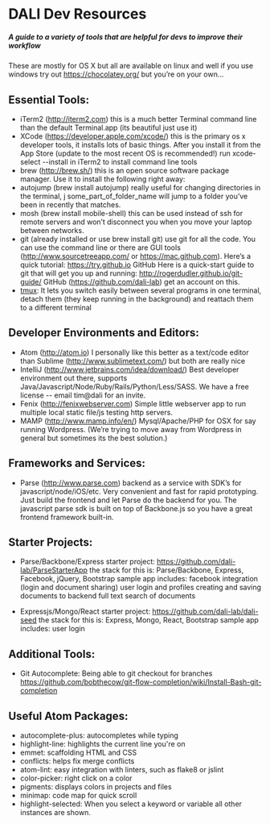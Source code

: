 # DALI Dev Resources

##### A guide to a variety of tools that are helpful for devs to improve their workflow

These are mostly for OS X but all are available on linux and well if you use windows try out https://chocolatey.org/ but you’re on your own…

## Essential Tools:

- iTerm2  (http://iterm2.com)  this is a much better Terminal command line than the default Terminal.app  (its beautiful just use it)
- XCode  (https://developer.apple.com/xcode/)  this is the primary os x developer tools, it installs lots of basic things. After you install it from the App Store (update to the most recent OS is recommended!) run xcode-select --install in iTerm2 to install command line tools
- brew  (http://brew.sh/)  this is an open source software package manager.  Use it to install the following right away:
- autojump   (brew install autojump)  really useful for changing directories in the terminal,  j some_part_of_folder_name will jump to a folder you’ve been in recently that matches.
- mosh  (brew install mobile-shell)  this can be used instead of ssh for remote servers and won’t disconnect you when you move your laptop between networks.
- git  (already installed or use brew install git)  use git for all the code.  You can use the command line or there are GUI tools (http://www.sourcetreeapp.com/ or https://mac.github.com).  Here’s a quick tutorial: https://try.github.io 
GitHub Here is a quick-start guide to git that will get you up and running: http://rogerdudler.github.io/git-guide/
GitHub (https://github.com/dali-lab) get an account on this. 
- [tmux](https://tmux.github.io/): It lets you switch easily between several programs in one terminal, detach them (they keep running in the background) and reattach them to a different terminal

## Developer Environments and Editors:
- Atom  (http://atom.io)  I personally like this better as a text/code editor than Sublime (http://www.sublimetext.com/) but both are really nice
- IntelliJ  (http://www.jetbrains.com/idea/download/)  Best developer environment out there, supports Java/Javascript/Node/Ruby/Rails/Python/Less/SASS.  We have a free license -- email tim@dali for an invite.
- Fenix  (http://fenixwebserver.com)  Simple little webserver app to run multiple local static file/js testing http servers.
- MAMP  (http://www.mamp.info/en/)  Mysql/Apache/PHP for OSX for say running Wordpress.  (We’re trying to move away from Wordpress in general but sometimes its the best solution.)

## Frameworks and Services:
- Parse  (http://www.parse.com) backend as a service with SDK’s for javascript/node/iOS/etc.  Very convenient and fast for rapid prototyping. Just build the frontend and let Parse do the backend for you.  The javascript parse sdk is built on top of Backbone.js so you have a great frontend framework built-in. 

## Starter Projects:

- Parse/Backbone/Express starter project: https://github.com/dali-lab/ParseStarterApp 
the stack for this is: Parse/Backbone, Express, Facebook, jQuery, Bootstrap
sample app includes:
facebook integration (login and document sharing)
user login and profiles
creating and saving documents to backend
full text search of documents

- Expressjs/Mongo/React starter project:   https://github.com/dali-lab/dali-seed 
the stack for this is: Express, Mongo, React, Bootstrap
sample app includes:
user login


## Additional Tools:
- Git Autocomplete: Being able to git checkout <TAB> for branches
https://github.com/bobthecow/git-flow-completion/wiki/Install-Bash-git-completion

## Useful Atom Packages:
- autocomplete-plus: autocompletes while typing
- highlight-line: highlights the current line you're on
- emmet: scaffolding HTML and CSS
- conflicts: helps fix merge conflicts
- atom-lint: easy integration with linters, such as flake8 or jslint
- color-picker: right click on a color
- pigments: displays colors in projects and files
- minimap: code map for quick scroll
- highlight-selected: When you select a keyword or variable all other instances are shown. 

